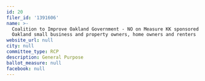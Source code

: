 ```yaml
---
id: 20
filer_id: '1391606'
name: >-
  Coalition to Improve Oakland Government - NO on Measure KK sponsored by
  Oakland small business and property owners, home owners and renters
website_url: null
city: null
committee_type: RCP
description: General Purpose
ballot_measure: null
facebook: null
---
```

